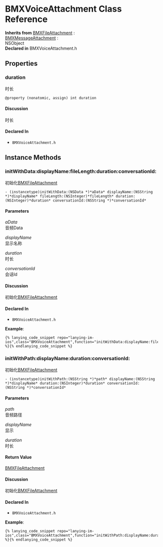 # BMXVoiceAttachment Class Reference

  **Inherits from** <a href="../Classes/BMXFileAttachment.md">BMXFileAttachment</a> :   
<a href="../Classes/BMXMessageAttachment.md">BMXMessageAttachment</a> :   
NSObject  
  **Declared in** BMXVoiceAttachment.h  

## Properties

<a name="//api/name/duration" title="duration"></a>
### duration

时长

`@property (nonatomic, assign) int duration`

#### Discussion
时长

#### Declared In
* `BMXVoiceAttachment.h`

<a title="Instance Methods" name="instance_methods"></a>
## Instance Methods

<a name="//api/name/initWithData:displayName:fileLength:duration:conversationId:" title="initWithData:displayName:fileLength:duration:conversationId:"></a>
### initWithData:displayName:fileLength:duration:conversationId:

初始化<a href="../Classes/BMXFileAttachment.md">BMXFileAttachment</a>

`- (instancetype)initWithData:(NSData *)*aData* displayName:(NSString *)*displayName* fileLength:(NSInteger)*fileLength* duration:(NSInteger)*duration* conversationId:(NSString *)*conversationId*`

#### Parameters

*aData*  
   音频Data  

*displayName*  
   显示名称  

*duration*  
   时长  

*conversationId*  
   会话Id  

#### Discussion
初始化<a href="../Classes/BMXFileAttachment.md">BMXFileAttachment</a>

#### Declared In
* `BMXVoiceAttachment.h`

<a name="//api/name/initWithPath:displayName:duration:conversationId:" title="initWithPath:displayName:duration:conversationId:"></a>
**Example**:
```
{% lanying_code_snippet repo="lanying-im-ios",class="BMXVoiceAttachment",function="initWithData:displayName:fileLength:duration:conversationId:" %}{% endlanying_code_snippet %}
```
### initWithPath:displayName:duration:conversationId:

初始化<a href="../Classes/BMXFileAttachment.md">BMXFileAttachment</a>

`- (instancetype)initWithPath:(NSString *)*path* displayName:(NSString *)*displayName* duration:(NSInteger)*duration* conversationId:(NSString *)*conversationId*`

#### Parameters

*path*  
   音频路径  

*displayName*  
   显示  

*duration*  
   时长  

#### Return Value
<a href="../Classes/BMXFileAttachment.md">BMXFileAttachment</a>

#### Discussion
初始化<a href="../Classes/BMXFileAttachment.md">BMXFileAttachment</a>

#### Declared In
* `BMXVoiceAttachment.h`

**Example**:
```
{% lanying_code_snippet repo="lanying-im-ios",class="BMXVoiceAttachment",function="initWithPath:displayName:duration:conversationId:" %}{% endlanying_code_snippet %}
```
